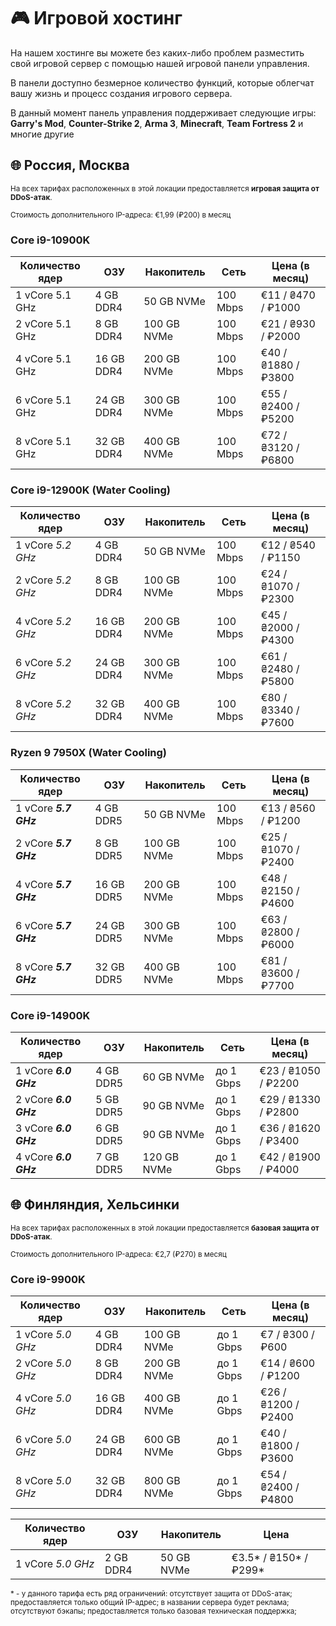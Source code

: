 <script setup>
import intelLogo from '/components/intelLogo.vue';
import amdLogo from '/components/amdLogo.vue';
</script>

# 🎮 Игровой хостинг

На нашем хостинге вы можете без каких-либо проблем разместить свой игровой сервер с помощью нашей игровой панели управления.

В панели доступно безмерное количество функций, которые облегчат вашу жизнь и процесс создания игрового сервера.

В данный момент панель управления поддерживает следующие игры: **Garry's Mod**, **Counter-Strike 2**, **Arma 3**, **Minecraft**, **Team Fortress 2** и многие другие

## 🌐 Россия, Москва

<small>На всех тарифах расположенных в этой локации предоставляется **игровая защита от DDoS-атак**.</small>

<small>Стоимость дополнительного IP-адреса: €1,99 (₽200) в месяц</small>

### <intelLogo>Core i9-10900K</intelLogo>

| Количество ядер | ОЗУ        | Накопитель  | Сеть     | Цена (в месяц)      |
| --------------- | ---------- | ----------- | -------- | ------------------- |
| 1 vCore 5.1 GHz | 4 GB DDR4  | 50 GB NVMe  | 100 Mbps | €11 / ₴470 / ₽1000  |
| 2 vCore 5.1 GHz | 8 GB DDR4  | 100 GB NVMe | 100 Mbps | €21 / ₴930 / ₽2000  |
| 4 vCore 5.1 GHz | 16 GB DDR4 | 200 GB NVMe | 100 Mbps | €40 / ₴1880 / ₽3800 |
| 6 vCore 5.1 GHz | 24 GB DDR4 | 300 GB NVMe | 100 Mbps | €55 / ₴2400 / ₽5200 |
| 8 vCore 5.1 GHz | 32 GB DDR4 | 400 GB NVMe | 100 Mbps | €72 / ₴3120 / ₽6800 |

### <intelLogo>Core i9-12900K (Water Cooling)</intelLogo>

| Количество ядер   | ОЗУ        | Накопитель  | Сеть     | Цена (в месяц)      |
| ----------------- | ---------- | ----------- | -------- | ------------------- |
| 1 vCore _5.2 GHz_ | 4 GB DDR4  | 50 GB NVMe  | 100 Mbps | €12 / ₴540 / ₽1150  |
| 2 vCore _5.2 GHz_ | 8 GB DDR4  | 100 GB NVMe | 100 Mbps | €24 / ₴1070 / ₽2300 |
| 4 vCore _5.2 GHz_ | 16 GB DDR4 | 200 GB NVMe | 100 Mbps | €45 / ₴2000 / ₽4300 |
| 6 vCore _5.2 GHz_ | 24 GB DDR4 | 300 GB NVMe | 100 Mbps | €61 / ₴2480 / ₽5800 |
| 8 vCore _5.2 GHz_ | 32 GB DDR4 | 400 GB NVMe | 100 Mbps | €80 / ₴3340 / ₽7600 |

### <amdLogo>Ryzen 9 7950X (Water Cooling)</amdLogo>

| Количество ядер       | ОЗУ        | Накопитель  | Сеть     | Цена (в месяц)      |
| --------------------- | ---------- | ----------- | -------- | ------------------- |
| 1 vCore **_5.7 GHz_** | 4 GB DDR5  | 50 GB NVMe  | 100 Mbps | €13 / ₴560 / ₽1200  |
| 2 vCore **_5.7 GHz_** | 8 GB DDR5  | 100 GB NVMe | 100 Mbps | €25 / ₴1070 / ₽2400 |
| 4 vCore **_5.7 GHz_** | 16 GB DDR5 | 200 GB NVMe | 100 Mbps | €48 / ₴2150 / ₽4600 |
| 6 vCore **_5.7 GHz_** | 24 GB DDR5 | 300 GB NVMe | 100 Mbps | €63 / ₴2800 / ₽6000 |
| 8 vCore **_5.7 GHz_** | 32 GB DDR5 | 400 GB NVMe | 100 Mbps | €81 / ₴3600 / ₽7700 |

### <intelLogo>Core i9-14900K</intelLogo>

| Количество ядер       | ОЗУ       | Накопитель  | Сеть      | Цена (в месяц)      |
| --------------------- | --------- | ----------- | --------- | ------------------- |
| 1 vCore **_6.0 GHz_** | 4 GB DDR5 | 60 GB NVMe  | до 1 Gbps | €23 / ₴1050 / ₽2200  |
| 2 vCore **_6.0 GHz_** | 5 GB DDR5 | 90 GB NVMe  | до 1 Gbps | €29 / ₴1330 / ₽2800 |
| 3 vCore **_6.0 GHz_** | 6 GB DDR5 | 90 GB NVMe  | до 1 Gbps | €36 / ₴1620 / ₽3400 |
| 4 vCore **_6.0 GHz_** | 7 GB DDR5 | 120 GB NVMe | до 1 Gbps | €42 / ₴1900 / ₽4000 |

## 🌐 Финляндия, Хельсинки

<small>На всех тарифах расположенных в этой локации предоставляется **базовая защита от DDoS-атак**.</small>

<small>Стоимость дополнительного IP-адреса: €2,7 (₽270) в месяц</small>

### <intelLogo>Core i9-9900K</intelLogo>

| Количество ядер   | ОЗУ        | Накопитель  | Сеть      | Цена (в месяц)      |
| ----------------- | ---------- | ----------- | --------- | ------------------- |
| 1 vCore _5.0 GHz_ | 4 GB DDR4  | 100 GB NVMe | до 1 Gbps | €7 / ₴300 / ₽600    |
| 2 vCore _5.0 GHz_ | 8 GB DDR4  | 200 GB NVMe | до 1 Gbps | €14 / ₴600 / ₽1200  |
| 4 vCore _5.0 GHz_ | 16 GB DDR4 | 400 GB NVMe | до 1 Gbps | €26 / ₴1200 / ₽2400 |
| 6 vCore _5.0 GHz_ | 24 GB DDR4 | 600 GB NVMe | до 1 Gbps | €40 / ₴1800 / ₽3600 |
| 8 vCore _5.0 GHz_ | 32 GB DDR4 | 800 GB NVMe | до 1 Gbps | €54 / ₴2400 / ₽4800 |

| Количество ядер   | ОЗУ       | Накопитель | Цена                     |
| ----------------- | --------- | ---------- | ------------------------ |
| 1 vCore _5.0 GHz_ | 2 GB DDR4 | 50 GB NVMe | €3.5\* / ₴150\* / ₽299\* |

<small>\* - у данного тарифа есть ряд ограничений: отсутствует защита от DDoS-атак; предоставляется только общий IP-адрес; в названии сервера будет реклама; отсутствуют бэкапы; предоставляется только базовая техническая поддержка;</small>
